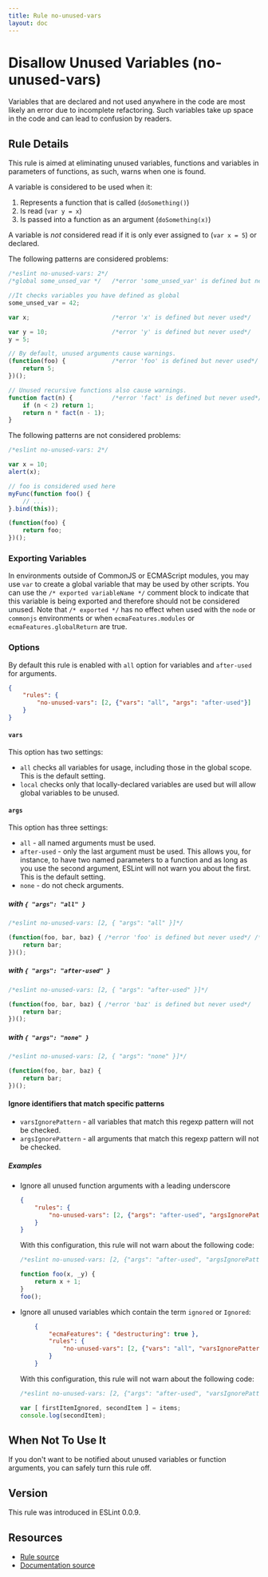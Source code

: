 ```yaml
---
title: Rule no-unused-vars
layout: doc
---
```

<!-- Note: No pull requests accepted for this file. See README.md in the root directory for details. -->
# Disallow Unused Variables (no-unused-vars)

Variables that are declared and not used anywhere in the code are most likely an error due to incomplete refactoring. Such variables take up space in the code and can lead to confusion by readers.

## Rule Details

This rule is aimed at eliminating unused variables, functions and variables in parameters of functions, as such, warns when one is found.

A variable is considered to be used when it:

1. Represents a function that is called (`doSomething()`)
1. Is read (`var y = x`)
1. Is passed into a function as an argument (`doSomething(x)`)

A variable is *not* considered read if it is only ever assigned to (`var x = 5`) or declared.

The following patterns are considered problems:

```js
/*eslint no-unused-vars: 2*/
/*global some_unsed_var */   /*error 'some_unsed_var' is defined but never used*/

//It checks variables you have defined as global
some_unsed_var = 42;

var x;                       /*error 'x' is defined but never used*/

var y = 10;                  /*error 'y' is defined but never used*/
y = 5;

// By default, unused arguments cause warnings.
(function(foo) {             /*error 'foo' is defined but never used*/
    return 5;
})();

// Unused recursive functions also cause warnings.
function fact(n) {           /*error 'fact' is defined but never used*/
    if (n < 2) return 1;
    return n * fact(n - 1);
}
```

The following patterns are not considered problems:

```js
/*eslint no-unused-vars: 2*/

var x = 10;
alert(x);

// foo is considered used here
myFunc(function foo() {
    // ...
}.bind(this));

(function(foo) {
    return foo;
})();
```

### Exporting Variables

In environments outside of CommonJS or ECMAScript modules, you may use `var` to create a global variable that may be used by other scripts. You can use the `/* exported variableName */` comment block to indicate that this variable is being exported and therefore should not be considered unused. Note that `/* exported */` has no effect when used with the `node` or `commonjs` environments or when `ecmaFeatures.modules` or `ecmaFeatures.globalReturn` are true.

### Options

By default this rule is enabled with `all` option for variables and `after-used` for arguments.

```json
{
    "rules": {
        "no-unused-vars": [2, {"vars": "all", "args": "after-used"}]
    }
}
```

#### `vars`

This option has two settings:

* `all` checks all variables for usage, including those in the global scope. This is the default setting.
* `local` checks only that locally-declared variables are used but will allow global variables to be unused.

#### `args`

This option has three settings:

* `all` - all named arguments must be used.
* `after-used` - only the last argument must be used. This allows you, for instance, to have two named parameters to a function and as long as you use the second argument, ESLint will not warn you about the first. This is the default setting.
* `none` - do not check arguments.

##### with `{ "args": "all" }`

```js
/*eslint no-unused-vars: [2, { "args": "all" }]*/

(function(foo, bar, baz) { /*error 'foo' is defined but never used*/ /*error 'baz' is defined but never used*/
    return bar;
})();
```

##### with `{ "args": "after-used" }`

```js
/*eslint no-unused-vars: [2, { "args": "after-used" }]*/

(function(foo, bar, baz) { /*error 'baz' is defined but never used*/
    return bar;
})();
```

##### with `{ "args": "none" }`

```js
/*eslint no-unused-vars: [2, { "args": "none" }]*/

(function(foo, bar, baz) {
    return bar;
})();
```

#### Ignore identifiers that match specific patterns

* `varsIgnorePattern` - all variables that match this regexp pattern will not be checked.
* `argsIgnorePattern` - all arguments that match this regexp pattern will not be checked.

##### Examples

* Ignore all unused function arguments with a leading underscore

    ```json
    {
        "rules": {
            "no-unused-vars": [2, {"args": "after-used", "argsIgnorePattern": "^_"}]
        }
    }
    ```

    With this configuration, this rule will not warn about the following code:

    ```js
    /*eslint no-unused-vars: [2, {"args": "after-used", "argsIgnorePattern": "^_"}]*/

    function foo(x, _y) {
        return x + 1;
    }
    foo();
    ```

* Ignore all unused variables which contain the term `ignored` or `Ignored`:

    ```json
        {
            "ecmaFeatures": { "destructuring": true },
            "rules": {
                "no-unused-vars": [2, {"vars": "all", "varsIgnorePattern": "[iI]gnored"}]
            }
        }
    ```

    With this configuration, this rule will not warn about the following code:

    ```js
    /*eslint no-unused-vars: [2, {"args": "after-used", "varsIgnorePattern": "[iI]gnored"}]*/

    var [ firstItemIgnored, secondItem ] = items;
    console.log(secondItem);
    ```


## When Not To Use It

If you don't want to be notified about unused variables or function arguments, you can safely turn this rule off.

## Version

This rule was introduced in ESLint 0.0.9.

## Resources

* [Rule source](https://github.com/eslint/eslint/tree/master/lib/rules/no-unused-vars.js)
* [Documentation source](https://github.com/eslint/eslint/tree/master/docs/rules/no-unused-vars.md)
